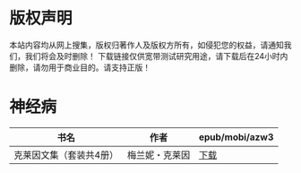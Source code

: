 # 版权声明

本站内容均从网上搜集，版权归著作人及版权方所有，如侵犯您的权益，请通知我们，我们将会及时删除！ 下载链接仅供宽带测试研究用途，请下载后在24小时内删除，请勿用于商业目的。请支持正版！

# 神经病

| 书名 | 作者 | epub/mobi/azw3 |
| --- | --- | --- |
| 克莱因文集（套装共4册） | 梅兰妮・克莱因 | [下载](https://url89.ctfile.com/f/31084289-1357031725-1bd4d9?p=8866) |
